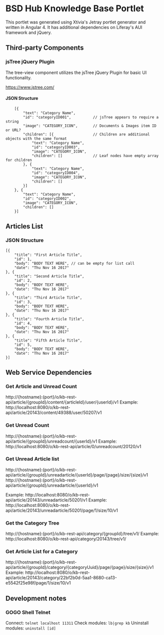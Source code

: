 # BSD Hub Knowledge Base Portlet

This portlet was generated using Xtivia's Jetray portlet generator and written in Angular 4. It has additional dependencies on Liferay's AUI framework and jQuery.

## Third-party Components

### jsTree jQuery Plugin

The tree-view component utilizes the jsTree jQuery Plugin for basic UI functionality.

https://www.jstree.com/

#### JSON Structure

```
    [{
        "text": "Category Name",
        "id": "categoryID001",          // jsTree appears to require a string
        "image": "CATEGORY_ICON",       // Documents & Images item ID or URL?
        "children": [{                  // Children are additional objects with the same format
            "text": "Category Name",
            "id": "categoryID003",
            "image": "CATEGORY_ICON",
            "children": []              // Leaf nodes have empty array for children
        }, {
            "text": "Category Name",
            "id": "categoryID004",
            "image": "CATEGORY_ICON",
            "children": []
        }]
    }, {
        "text": "Category Name",
        "id": "categoryID002",
        "image": "CATEGORY_ICON",
        "children": []
    }]
```

## Articles List

### JSON Structure
```
[{
	"title": "First Article Title",
	"id": 1,
	"body": "BODY TEXT HERE", // can be empty for list call
	"date": "Thu Nov 16 2017"
}, {
	"title": "Second Article Title",
	"id": 2,
	"body": "BODY TEXT HERE",
	"date": "Thu Nov 16 2017"
}, {
	"title": "Third Article Title",
	"id": 3,
	"body": "BODY TEXT HERE",
	"date": "Thu Nov 16 2017"
}, {
	"title": "Fourth Article Title",
	"id": 4,
	"body": "BODY TEXT HERE",
	"date": "Thu Nov 16 2017"
}, {
	"title": "Fifth Article Title",
	"id": 5,
	"body": "BODY TEXT HERE",
	"date": "Thu Nov 16 2017"
}]
```

## Web Service Dependencies

### Get Article and Unread Count

http://{hostname}:{port}/o/kb-rest-api/article/{groupId}/content/{articleId}/user/{userId}/v1
Example: http://localhost:8080/o/kb-rest-api/article/20143/content/49388/user/50207/v1

### Get Unread Count

http://{hostname}:{port}/o/kb-rest-api/article/{groupId}/unreadcount/{userId}/v1
Example: http://localhost:8080/o/kb-rest-api/article/0/unreadcount/20120/v1

### Get Unread Article list

http://{hostname}:{port}/o/kb-rest-api/article/{groupId}/unreadarticle/{userId}/page/{page}/size/{size}/v1
http://{hostname}:{port}/o/kb-rest-api/article/{groupId}/unreadarticle/{userId}/v1

Example: http://localhost:8080/o/kb-rest-api/article/20143/unreadarticle/50201/v1
Example: http://localhost:8080/o/kb-rest-api/article/20143/unreadarticle/50201/page/1/size/10/v1

### Get the Category Tree

http://{hostname}:{port}/o/kb-rest-api/category/{groupId}/tree/v1/
Example: http://localhost:8080/o/kb-rest-api/category/20143/tree/v1/

### Get Article List for a Category

http://{hostname}:{port}/o/kb-rest-api/article/{groupId}/category/{categoryUuid}/page/{page}/size/{size}/v1
Example: http://localhost:8080/o/kb-rest-api/article/20143/category/22bf2b0d-5aa1-8680-ca13-e5542f25e98f/page/1/size/10/v1

## Development notes

### GOGO Shell Telnet
Connect: `telnet localhost 11311`
Check modules: `lb|grep kb`
Uninstall modules: `uninstall [id]`
